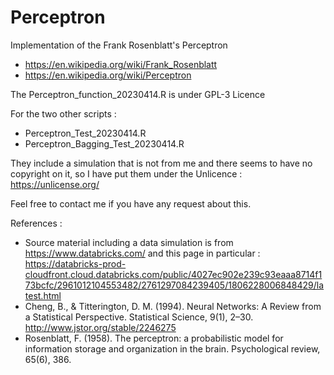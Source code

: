 # Perceptron
Implementation of the Frank Rosenblatt's Perceptron
* https://en.wikipedia.org/wiki/Frank_Rosenblatt
* https://en.wikipedia.org/wiki/Perceptron

The Perceptron_function_20230414.R is under GPL-3 Licence

For the two other scripts :
* Perceptron_Test_20230414.R
* Perceptron_Bagging_Test_20230414.R

They include a simulation that is not from me and there seems to have no copyright on it, so I have put them under the Unlicence :
https://unlicense.org/

Feel free to contact me if you have any request about this.

References :
- Source material including a data simulation is from https://www.databricks.com/ and this page in particular :
https://databricks-prod-cloudfront.cloud.databricks.com/public/4027ec902e239c93eaaa8714f173bcfc/2961012104553482/2761297084239405/1806228006848429/latest.html
- Cheng, B., & Titterington, D. M. (1994). Neural Networks: A Review from a Statistical Perspective. Statistical Science, 9(1), 2–30. http://www.jstor.org/stable/2246275
- Rosenblatt, F. (1958). The perceptron: a probabilistic model for information storage and organization in the brain. Psychological review, 65(6), 386.

